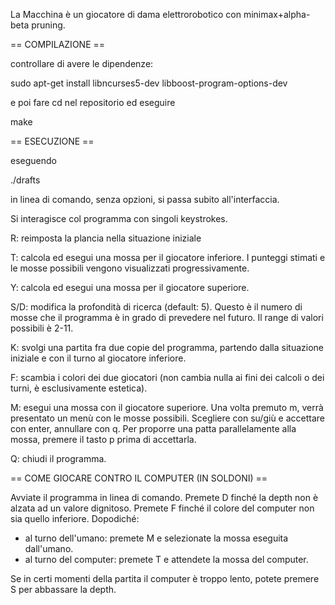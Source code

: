 La Macchina è un giocatore di dama elettrorobotico con minimax+alpha-beta pruning.

== COMPILAZIONE ==

controllare di avere le dipendenze:

sudo apt-get install libncurses5-dev libboost-program-options-dev

e poi fare cd nel repositorio ed eseguire

make

== ESECUZIONE ==

eseguendo 

./drafts 

in linea di comando, senza opzioni, si passa subito all'interfaccia.

Si interagisce col programma con singoli keystrokes.

R:  reimposta la plancia nella situazione iniziale

T:  calcola ed esegui una mossa per il giocatore inferiore. I punteggi stimati e le mosse possibili vengono visualizzati progressivamente.

Y: calcola ed esegui una mossa per il giocatore superiore.

S/D: modifica la profondità di ricerca (default: 5). Questo è il numero di mosse che il programma è in grado di prevedere nel futuro. Il range di valori possibili è 2-11.

K: svolgi una partita fra due copie del programma, partendo dalla situazione iniziale e con il turno al giocatore inferiore.

F: scambia i colori dei due giocatori (non cambia nulla ai fini dei calcoli o dei turni, è esclusivamente estetica).

M: esegui una mossa con il giocatore superiore. Una volta premuto m, verrà presentato un menù con le mosse possibili. Scegliere con su/giù e accettare con enter, annullare con q. Per proporre una patta parallelamente alla mossa, premere il tasto p prima di accettarla.

Q: chiudi il programma.

== COME GIOCARE CONTRO IL COMPUTER (IN SOLDONI) ==

Avviate il programma in linea di comando. Premete D finché la depth non è alzata ad un valore dignitoso. Premete F finché il colore del computer non sia quello inferiore. Dopodiché:

* al turno dell'umano: premete M e selezionate la mossa eseguita dall'umano.
* al turno del computer: premete T e attendete la mossa del computer.

Se in certi momenti della partita il computer è troppo lento, potete premere S per abbassare la depth.
